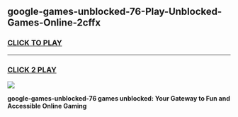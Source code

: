 
## google-games-unblocked-76-Play-Unblocked-Games-Online-2cffx
<h3>
<a href="https://premium76.site?title=google-games-unblocked-76&ref=25A">CLICK TO PLAY</a></h3>
<hr>

<h3>
<a href="https://premium76.site?title=google-games-unblocked-76&ref=25A">CLICK 2 PLAY</a>
  
</h3>

<a href="https://premium76.site?title=google-games-unblocked-76&ref=25A"><img src="https://clearcache.store/games.png"></a>


**google-games-unblocked-76 games unblocked: Your Gateway to Fun and Accessible Online Gaming**
